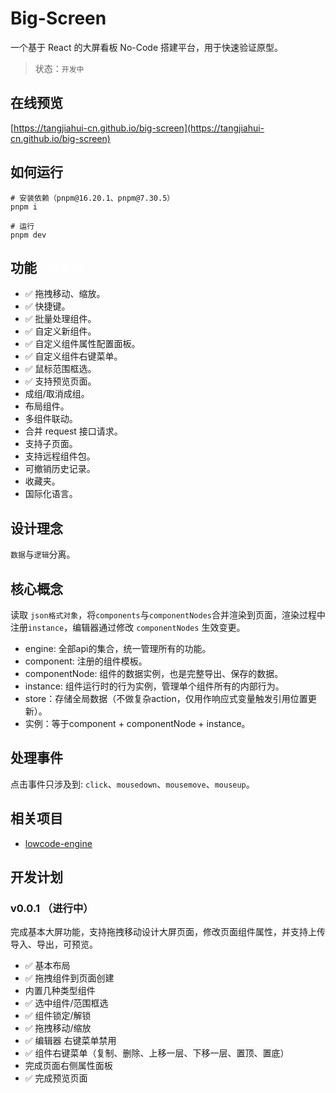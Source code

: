 # Big-Screen

一个基于 React 的大屏看板 No-Code 搭建平台，用于快速验证原型。

> 状态：`开发中`

## 在线预览
[https://tangjiahui-cn.github.io/big-screen](https://tangjiahui-cn.github.io/big-screen)

## 如何运行 
```shell
# 安装依赖（pnpm@16.20.1、pnpm@7.30.5）
pnpm i

# 运行
pnpm dev
```

## 功能 <font color="white" size="3">（开发中）</font> 

- ✅ 拖拽移动、缩放。
- ✅ 快捷键。
- ✅ 批量处理组件。
- ✅ 自定义新组件。
- ✅ 自定义组件属性配置面板。
- ✅ 自定义组件右键菜单。
- ✅ 鼠标范围框选。
- ✅ 支持预览页面。
- 成组/取消成组。
- 布局组件。
- 多组件联动。
- 合并 request 接口请求。
- 支持子页面。
- 支持远程组件包。
- 可撤销历史记录。
- 收藏夹。
- 国际化语言。

## 设计理念

`数据`与`逻辑`分离。

## 核心概念

读取 `json格式对象`，将`components`与`componentNodes`合并渲染到页面，渲染过程中注册`instance`，编辑器通过修改 `componentNodes` 生效变更。

- engine: 全部api的集合，统一管理所有的功能。
- component: 注册的组件模板。
- componentNode: 组件的数据实例，也是完整导出、保存的数据。
- instance: 组件运行时的行为实例，管理单个组件所有的内部行为。
- store：存储全局数据（不做复杂action，仅用作响应式变量触发引用位置更新）。
- 实例：等于component + componentNode + instance。

## 处理事件
点击事件只涉及到: `click`、`mousedown`、`mousemove`、`mouseup`。

## 相关项目
- [lowcode-engine](https://github.com/tangjiahui-cn/lowcode-engine)

## 开发计划

### v0.0.1 （进行中）
完成基本大屏功能，支持拖拽移动设计大屏页面，修改页面组件属性，并支持上传导入、导出，可预览。

- ✅ 基本布局
- ✅ 拖拽组件到页面创建
- 内置几种类型组件
- ✅ 选中组件/范围框选
- ✅ 组件锁定/解锁
- ✅ 拖拽移动/缩放
- ✅ 编辑器 右键菜单禁用
- ✅ 组件右键菜单（复制、删除、上移一层、下移一层、置顶、置底）
- 完成页面右侧属性面板
- ✅ 完成预览页面
